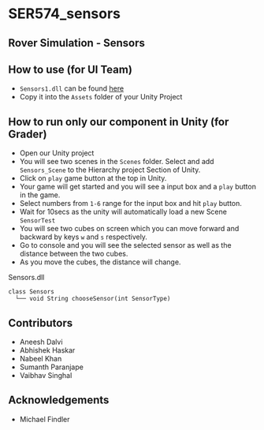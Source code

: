 # SER574_sensors

## Rover Simulation - Sensors

## How to use (for UI Team)
- `Sensors1.dll` can be found [here](https://github.com/ser574spring2020/RoverProject/tree/master/Sensors/Assets/Scenes)
- Copy it into the `Assets` folder of your Unity Project 

## How to run only our component in Unity (for Grader)
- Open our Unity project
- You will see two scenes in the `Scenes` folder. Select and add `Sensors_Scene` to the Hierarchy project Section of Unity. 
- Click on `play` game button at the top in Unity.
- Your game will get started and you will see a input box and a `play` button in the game. 
- Select numbers from `1-6` range for the input box and hit `play` button.
- Wait for 10secs as the unity will automatically load a new Scene `SensorTest`
- You will see two cubes on screen which you can move forward and backward by keys `w` and `s` respectively.
- Go to console and you will see the selected sensor as well as the distance between the two cubes. 
- As you move the cubes, the distance will change.

Sensors.dll

```
class Sensors
  └── void String chooseSensor(int SensorType)
  ```
  
## Contributors
- Aneesh Dalvi
- Abhishek Haskar
- Nabeel Khan
- Sumanth Paranjape
- Vaibhav Singhal

## Acknowledgements
- Michael Findler
